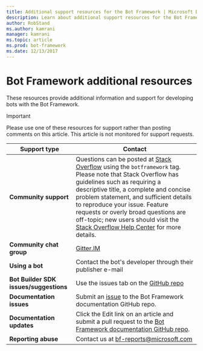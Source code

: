 ```yaml
---
title: Additional support resources for the Bot Framework | Microsoft Docs
description: Learn about additional support resources for the Bot Framework.
author: RobStand
ms.author: kamrani
manager: kamrani
ms.topic: article
ms.prod: bot-framework
ms.date: 12/13/2017
---
```


# Bot Framework additional resources

These resources provide additional information and support for developing bots with the Bot Framework.

> [!IMPORTANT]
> Please use one of these resources for support rather than posting comments on this article. This article is not monitored
> for support requests.

|**Support type**                    | **Contact**                                                
|----------------------------|---------------------------------
|**Community support** | Questions can be posted at [Stack Overflow](https://stackoverflow.com/questions/tagged/botframework) using the `botframework` tag. Please note that Stack Overflow has guidelines such as requiring a descriptive title, a complete and concise problem statement, and sufficient details to reproduce your issue. Feature requests or overly broad questions are off-topic; new users should visit the [Stack Overflow Help Center](https://stackoverflow.com/help/how-to-ask) for more details.
|**Community chat group** | [Gitter.IM](https://gitter.im/Microsoft/BotBuilder)
|**Using a bot** | Contact the bot's developer through their publisher e-mail                 
|**Bot Builder SDK issues/suggestions**| Use the issues tab on the <a href="https://github.com/Microsoft/BotBuilder/" target="_blank">GitHub repo</a>
|**Documentation issues**| Submit an <a href="https://github.com/MicrosoftDocs/bot-framework-docs/issues" target="_blank">issue</a> to the Bot Framework documentation GitHub repo.
|**Documentation updates**| Click the Edit link on an article and submit a pull request to the <a href="https://github.com/MicrosoftDocs/bot-framework-docs" target="_blank">Bot Framework documentation GitHub repo</a>.
|**Reporting abuse**| Contact us at [bf-reports@microsoft.com](mailto://bf-reports@microsoft.com)

